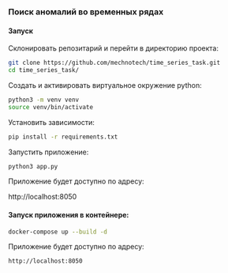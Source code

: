 ### Поиск аномалий во временных рядах

#### Запуск

Склонировать репозитарий и перейти в директорию проекта:

```BASH
git clone https://github.com/mechnotech/time_series_task.git
cd time_series_task/
```

Создать и активировать виртуальное окружение python:

```BASH
python3 -m venv venv
source venv/bin/activate
```

Установить зависимости:

```BASH
pip install -r requirements.txt
```

Запустить приложение:

```BASH
python3 app.py
```
Приложение будет доступно по адресу:

http://localhost:8050


#### Запуск приложения в контейнере:

```BASH
docker-compose up --build -d
```

Приложение будет доступно по адресу:

`http://localhost:8050`